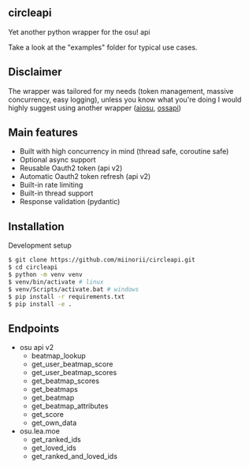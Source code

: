 circleapi
---------

Yet another python wrapper for the osu! api

Take a look at the "examples" folder for typical use cases.

Disclaimer
----------

The wrapper was tailored for my needs (token management, massive concurrency, easy logging), unless you know what you're doing I would highly suggest using another wrapper ([aiosu](https://github.com/NiceAesth/aiosu), [ossapi](https://github.com/circleguard/ossapi))

Main features
-------------

- Built with high concurrency in mind (thread safe, coroutine safe)
- Optional async support
- Reusable Oauth2 token (api v2)
- Automatic Oauth2 token refresh (api v2)
- Built-in rate limiting
- Built-in thread support
- Response validation (pydantic)

Installation
------------

Development setup
```bash
$ git clone https://github.com/miinorii/circleapi.git
$ cd circleapi
$ python -m venv venv
$ venv/bin/activate # linux
$ venv/Scripts/activate.bat # windows
$ pip install -r requirements.txt
$ pip install -e .
```

Endpoints
---------

- osu api v2
  - beatmap_lookup
  - get_user_beatmap_score
  - get_user_beatmap_scores
  - get_beatmap_scores
  - get_beatmaps
  - get_beatmap
  - get_beatmap_attributes
  - get_score
  - get_own_data
- osu.lea.moe
  - get_ranked_ids
  - get_loved_ids
  - get_ranked_and_loved_ids






